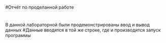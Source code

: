 #Отчёт по проделанной работе
#
 В данной лабораторной были продемонстрированы ввод и вывод данных
#Данные вводятся в той же строке, где и производится запуск программы
